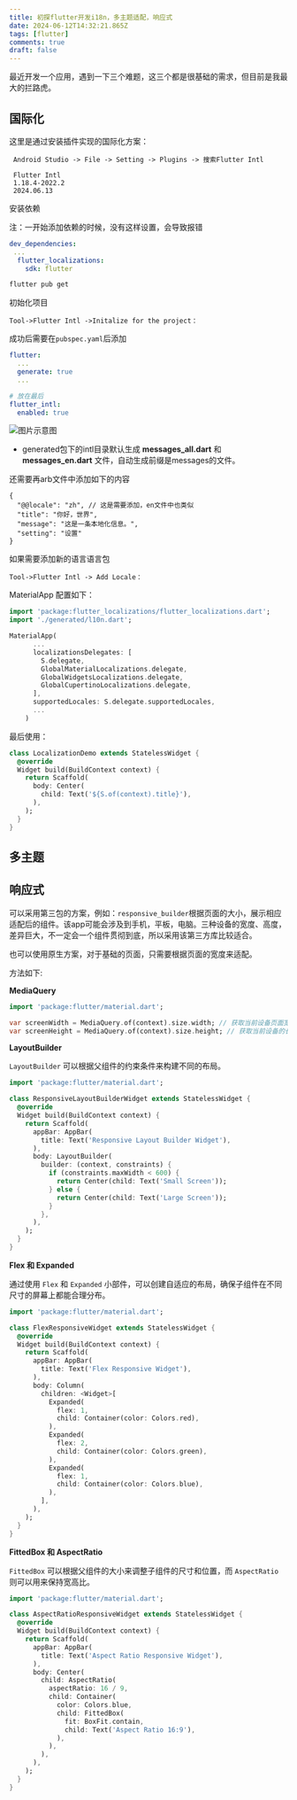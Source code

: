 ```yaml
---
title: 初探flutter开发i18n，多主题适配，响应式
date: 2024-06-12T14:32:21.865Z
tags: [flutter]
comments: true
draft: false
---
```


最近开发一个应用，遇到一下三个难题，这三个都是很基础的需求，但目前是我最大的拦路虎。

## 国际化

这里是通过安装插件实现的国际化方案：

```
 Android Studio -> File -> Setting -> Plugins -> 搜索Flutter Intl

 Flutter Intl
 1.18.4-2022.2
 2024.06.13
```

安装依赖

注：一开始添加依赖的时候，没有这样设置，会导致报错

```yaml
dev_dependencies:
 ...
  flutter_localizations:
    sdk: flutter
```

```bash
flutter pub get
```

初始化项目

```
Tool->Flutter Intl ->Initalize for the project：
```

成功后需要在`pubspec.yaml`后添加

```yaml
flutter:
  ...
  generate: true
  ...

# 放在最后
flutter_intl:
  enabled: true
```

![图片示意图](https://qi.7miaoyu.com/myblog/blog/2024/06/13/091514.png)

- generated包下的intl目录默认生成 **messages_all.dart** 和 **messages_en.dart** 文件，自动生成前缀是messages的文件。

还需要再arb文件中添加如下的内容

```
{
  "@@locale": "zh", // 这是需要添加，en文件中也类似
  "title": "你好，世界",
  "message": "这是一条本地化信息。",
  "setting": "设置"
}
```

如果需要添加新的语言语言包

```
Tool->Flutter Intl -> Add Locale：
```

MaterialApp 配置如下：

```dart
import 'package:flutter_localizations/flutter_localizations.dart';
import './generated/l10n.dart';

MaterialApp(
      ...
      localizationsDelegates: [
        S.delegate,
        GlobalMaterialLocalizations.delegate,
        GlobalWidgetsLocalizations.delegate,
        GlobalCupertinoLocalizations.delegate,
      ],
      supportedLocales: S.delegate.supportedLocales,
      ...
    )
```

最后使用：

```dart
class LocalizationDemo extends StatelessWidget {
  @override
  Widget build(BuildContext context) {
    return Scaffold(
      body: Center(
        child: Text('${S.of(context).title}'),
      ),
    );
  }
}
```

## 多主题

## 响应式

可以采用第三包的方案，例如：`responsive_builder`根据页面的大小，展示相应适配后的组件。该app可能会涉及到手机，平板，电脑。三种设备的宽度、高度，差异巨大，不一定会一个组件贯彻到底，所以采用该第三方库比较适合。

也可以使用原生方案，对于基础的页面，只需要根据页面的宽度来适配。

方法如下:

**MediaQuery**

```dart
import 'package:flutter/material.dart';

var screenWidth = MediaQuery.of(context).size.width; // 获取当前设备页面宽度
var screenHeight = MediaQuery.of(context).size.height; // 获取当前设备的长度
```

**LayoutBuilder**

`LayoutBuilder` 可以根据父组件的约束条件来构建不同的布局。

```dart
import 'package:flutter/material.dart';

class ResponsiveLayoutBuilderWidget extends StatelessWidget {
  @override
  Widget build(BuildContext context) {
    return Scaffold(
      appBar: AppBar(
        title: Text('Responsive Layout Builder Widget'),
      ),
      body: LayoutBuilder(
        builder: (context, constraints) {
          if (constraints.maxWidth < 600) {
            return Center(child: Text('Small Screen'));
          } else {
            return Center(child: Text('Large Screen'));
          }
        },
      ),
    );
  }
}
```

**Flex 和 Expanded**

通过使用 `Flex` 和 `Expanded` 小部件，可以创建自适应的布局，确保子组件在不同尺寸的屏幕上都能合理分布。

```dart
import 'package:flutter/material.dart';

class FlexResponsiveWidget extends StatelessWidget {
  @override
  Widget build(BuildContext context) {
    return Scaffold(
      appBar: AppBar(
        title: Text('Flex Responsive Widget'),
      ),
      body: Column(
        children: <Widget>[
          Expanded(
            flex: 1,
            child: Container(color: Colors.red),
          ),
          Expanded(
            flex: 2,
            child: Container(color: Colors.green),
          ),
          Expanded(
            flex: 1,
            child: Container(color: Colors.blue),
          ),
        ],
      ),
    );
  }
}
```

**FittedBox 和 AspectRatio**

`FittedBox` 可以根据父组件的大小来调整子组件的尺寸和位置，而 `AspectRatio` 则可以用来保持宽高比。

```dart
import 'package:flutter/material.dart';

class AspectRatioResponsiveWidget extends StatelessWidget {
  @override
  Widget build(BuildContext context) {
    return Scaffold(
      appBar: AppBar(
        title: Text('Aspect Ratio Responsive Widget'),
      ),
      body: Center(
        child: AspectRatio(
          aspectRatio: 16 / 9,
          child: Container(
            color: Colors.blue,
            child: FittedBox(
              fit: BoxFit.contain,
              child: Text('Aspect Ratio 16:9'),
            ),
          ),
        ),
      ),
    );
  }
}
```
